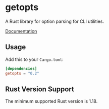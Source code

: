 getopts
===

A Rust library for option parsing for CLI utilities.

[Documentation](https://docs.rs/getopts)

## Usage

Add this to your `Cargo.toml`:

```toml
[dependencies]
getopts = "0.2"
```

## Rust Version Support

The minimum supported Rust version is 1.18.
